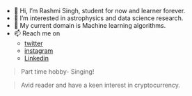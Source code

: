 - 👋 Hi, I’m Rashmi Singh, student for now and learner forever.
- 👀 I’m interested in astrophysics and data science research.
- 🌱 My current domain is Machine learning algorithms.
- 📫 Reach me on 
   -  [twitter](https://twitter.com/RashmiS66303403) 
   -  [instagram](https://www.instagram.com/aw.roar.ah/) 
   -  [Linkedin](https://www.linkedin.com/in/rashmi-singh-76b060196/)
 >   Part time hobby- Singing!
 
 >   Avid reader and have a keen interest in cryptocurrency.

<!---
rashmiprabhat567/rashmiprabhat567 is a ✨ special ✨ repository because its `README.md` (this file) appears on your GitHub profile.
You can click the Preview link to take a look at your changes.
--->
